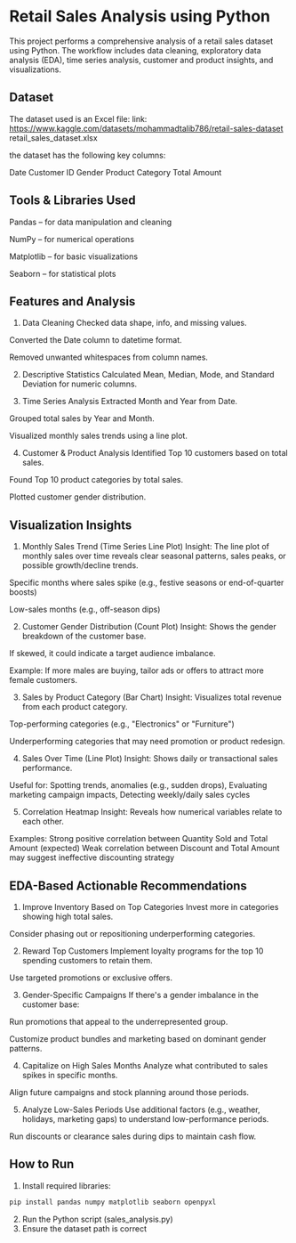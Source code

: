 # Retail Sales Analysis using Python
This project performs a comprehensive analysis of a retail sales dataset using Python. The workflow includes data cleaning, exploratory data analysis (EDA), time series analysis, customer and product insights, and visualizations.

## Dataset
The dataset used is an Excel file:
link: https://www.kaggle.com/datasets/mohammadtalib786/retail-sales-dataset
retail_sales_dataset.xlsx

the dataset has the following key columns:

Date   Customer ID   Gender   Product Category   Total Amount

## Tools & Libraries Used
Pandas – for data manipulation and cleaning

NumPy – for numerical operations

Matplotlib – for basic visualizations

Seaborn – for statistical plots

## Features and Analysis
1. Data Cleaning
Checked data shape, info, and missing values.

Converted the Date column to datetime format.

Removed unwanted whitespaces from column names.

2. Descriptive Statistics
Calculated Mean, Median, Mode, and Standard Deviation for numeric columns.

3. Time Series Analysis
Extracted Month and Year from Date.

Grouped total sales by Year and Month.

Visualized monthly sales trends using a line plot.

4. Customer & Product Analysis
Identified Top 10 customers based on total sales.

Found Top 10 product categories by total sales.

Plotted customer gender distribution.

## Visualization Insights
1. Monthly Sales Trend (Time Series Line Plot)
Insight: The line plot of monthly sales over time reveals clear seasonal patterns, sales peaks, or possible growth/decline trends.

Specific months where sales spike (e.g., festive seasons or end-of-quarter boosts)

Low-sales months (e.g., off-season dips)

2. Customer Gender Distribution (Count Plot)
Insight: Shows the gender breakdown of the customer base.

If skewed, it could indicate a target audience imbalance.

Example: If more males are buying, tailor ads or offers to attract more female customers.

3. Sales by Product Category (Bar Chart)
Insight: Visualizes total revenue from each product category.

Top-performing categories (e.g., "Electronics" or "Furniture")

Underperforming categories that may need promotion or product redesign.

4. Sales Over Time (Line Plot)
Insight: Shows daily or transactional sales performance.

Useful for: Spotting trends, anomalies (e.g., sudden drops), Evaluating marketing campaign impacts, Detecting weekly/daily sales cycles

5. Correlation Heatmap
Insight: Reveals how numerical variables relate to each other.

Examples: Strong positive correlation between Quantity Sold and Total Amount (expected)
Weak correlation between Discount and Total Amount may suggest ineffective discounting strategy

## EDA-Based Actionable Recommendations
1. Improve Inventory Based on Top Categories
Invest more in categories showing high total sales.

Consider phasing out or repositioning underperforming categories.

2. Reward Top Customers
Implement loyalty programs for the top 10 spending customers to retain them.

Use targeted promotions or exclusive offers.

3. Gender-Specific Campaigns
If there's a gender imbalance in the customer base:

Run promotions that appeal to the underrepresented group.

Customize product bundles and marketing based on dominant gender patterns.

4. Capitalize on High Sales Months
Analyze what contributed to sales spikes in specific months.

Align future campaigns and stock planning around those periods.

5. Analyze Low-Sales Periods
Use additional factors (e.g., weather, holidays, marketing gaps) to understand low-performance periods.

Run discounts or clearance sales during dips to maintain cash flow.

## How to Run
1. Install required libraries:
```bash
pip install pandas numpy matplotlib seaborn openpyxl
```
2. Run the Python script (sales_analysis.py)
3. Ensure the dataset path is correct
